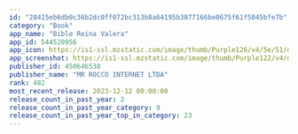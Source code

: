 ```yaml
---
id: "28415eb6db0c36b2dc0ff072bc313b8a64195b3877166be0675f61f5045bfe7b"
category: "Book"
app_name: "Bible Reina Valera"
app_id: 544520956
app_icon: https://is1-ssl.mzstatic.com/image/thumb/Purple126/v4/5e/51/d9/5e51d995-3014-07ff-4be8-759299aec0fb/AppIconRV-0-0-1x_U007epad-0-0-0-0-0-0-85-220.png/1024x1024bb.png
app_screenshot: https://is1-ssl.mzstatic.com/image/thumb/Purple122/v4/d3/58/c8/d358c803-2894-5ead-b427-dc6f89b5777f/pr_source.jpg/1242x2688bb.png
publisher_id: 450646538
publisher_name: "MR ROCCO INTERNET LTDA"
rank: 482
most_recent_release: 2023-12-12 00:00:00
release_count_in_past_year: 2
release_count_in_past_year_category: 9
release_count_in_past_year_top_in_category: 23
---
```

